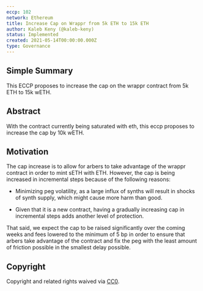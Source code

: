 ```yaml
---
eccp: 102
network: Ethereum
title: Increase Cap on Wrappr from 5k ETH to 15k ETH
author: Kaleb Keny (@kaleb-keny)
status: Implemented
created: 2021-05-14T00:00:00.000Z
type: Governance
---
```


<!--You can leave these HTML comments in your merged ECCP and delete the visible duplicate text guides, they will not appear and may be helpful to refer to if you edit it again. This is the suggested template for new ECCPs. Note that an ECCP number will be assigned by an editor. When opening a pull request to submit your ECCP, please use an abbreviated title in the filename, `eccp-draft_title_abbrev.md`. The title should be 44 characters or less.-->

## Simple Summary

<!--"If you can't explain it simply, you don't understand it well enough." Provide a simplified and layman-accessible explanation of the ECCP.-->

This ECCP proposes to increase the cap on the wrappr contract from 5k ETH to 15k wETH.

## Abstract

<!--A short (~200 word) description of the variable change proposed.-->

With the contract currently being saturated with eth, this eccp proposes to increase the cap by 10k wETH.

## Motivation

<!--The motivation is critical for ECCPs that want to update variables within Elysian. It should clearly explain why the existing variable is not incentive aligned. ECCP submissions without sufficient motivation may be rejected outright.-->

The cap increase is to allow for arbers to take advantage of the wrappr contract in order to mint sETH with ETH. However, the cap is being increased in incremental steps because of the following reasons:

- Minimizing peg volatility, as a large influx of synths will result in shocks of synth supply, which might cause more harm than good.

- Given that it is a new contract, having a gradually increasing cap in incremental steps adds another level of protection.

That said, we expect the cap to be raised significantly over the coming weeks and fees lowered to the minimum of 5 bp in order to ensure that arbers take advantage of the contract and fix the peg with the least amount of friction possible in the smallest delay possible.

## Copyright

Copyright and related rights waived via [CC0](https://creativecommons.org/publicdomain/zero/1.0/).
